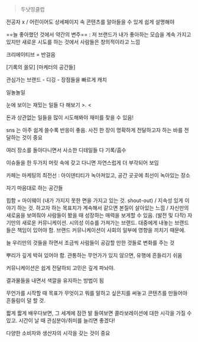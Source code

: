 >  두낫띵클럽



전공자 x / 어린이어도 상세페이지 속 콘텐츠를 알아들을 수 있게 쉽게 설명해야

==늘 좋아했던 것에서 약간의 변주== : 저 브랜드가 내가 좋아하는 모습을 계속 가지고 있지만 새로운 시도를 하는 것에서 사람들은 창의적이라고 느낌

크리에이티브 = 반걸음



[기록의 쓸모]  [마케터의 공간들]



관심가는 브랜드 - 디깅 - 장점들을 빠르게 캐치



일놀놀일

눈에 보이는 재밌는 일들 다 해보기 >. <

돈과 상관없는 일들을 많이 시도해봐야 재미를 찾을 수 있음!



sns 는 아주 쉽게 쓸수록 반응이 좋음. 사진 한 장이 명확하게 전달하고자 하는 바를 전달하는 것이 중요



여러 장소를 돌아다니면서 사소한 디테일들 다 기록/흡수

이슈들을 한 두가지 머릿 속에 갖고 다니면 자연스럽게 더 부각되어 보임



카페는 마케팅의 최전선 : 아이덴티티가 녹아져있고, 공간 곳곳에 최선이 녹아있는 장소



자기 마음대로 하는 공간들

힙함 = 마이웨이 (내가 가지지 못한 면을 가지고 있는 것. shout-out) / 지속성 있게 이야기 하는 것. 하고자 하는 목표치가 계속해서 같으면 본질이 살아있는 느낌 / 자신만의 새로움을 보여줘야 사람들이 봤을 때 성장하는 매력을 보게할 수 있음. (발전 및 다작) 자기만의 새로운 커뮤니케이션. 시의성 이슈를 가져가는 브랜드. 대중에게 내놓는 브랜드들은 책임이 있어야 함. 브랜드 커뮤니케이션이 사회의 일부에 영향을 끼치기 때문에.



늘 우리만의 것들을 하면서 조금씩 사람들이 공감할 만한 것들로 변화를 주는 것

뿌리가 깊게 박혀 있어야 함. 관통하는 무언가가 있지 않으면, 유행에 흔들리기 쉬움 



커뮤니케이션은 쉽게 전달하되 고민은 깊게 파놔야.

결과물들을 내면서 색깔을 유지하는 방법이 됨



무언가를 시작할 때 목표가 무엇이고 뭐를 말하고 싶은지를 써놓고 콘텐츠를 만들어야 흔들림이 덜 할 것.



짧게 짧게 배우다보면, 그 세계에 잠깐 발 들여보면 콜라보레이션에 대한 시각을 가질 수 있고. 시간이 날 때 관심분야/취미를 늘리면 좋겠다! 

다양한 소비자와 생산자의 시각을 갖는 것이 중요 